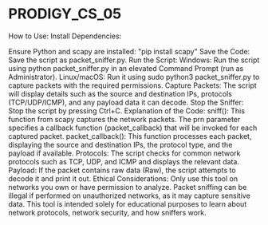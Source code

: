 # PRODIGY_CS_05

How to Use:
Install Dependencies:

Ensure Python and scapy are installed:
"pip install scapy"
Save the Code:
Save the script as packet_sniffer.py.
Run the Script:
Windows: Run the script using python packet_sniffer.py in an elevated Command Prompt (run as Administrator).
Linux/macOS: Run it using sudo python3 packet_sniffer.py to capture packets with the required permissions.
Capture Packets:
The script will display details such as the source and destination IPs, protocols (TCP/UDP/ICMP), and any payload data it can decode.
Stop the Sniffer:
Stop the script by pressing Ctrl+C.
Explanation of the Code:
sniff(): This function from scapy captures the network packets. The prn parameter specifies a callback function (packet_callback) that will be invoked for each captured packet.
packet_callback(): This function processes each packet, displaying the source and destination IPs, the protocol type, and the payload if available.
Protocols: The script checks for common network protocols such as TCP, UDP, and ICMP and displays the relevant data.
Payload: If the packet contains raw data (Raw), the script attempts to decode it and print it out.
Ethical Considerations:
Only use this tool on networks you own or have permission to analyze.
Packet sniffing can be illegal if performed on unauthorized networks, as it may capture sensitive data.
This tool is intended solely for educational purposes to learn about network protocols, network security, and how sniffers work.

